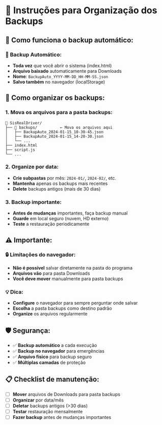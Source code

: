 # 📁 Instruções para Organização dos Backups

## 🎯 **Como funciona o backup automático:**

### 🔄 **Backup Automático:**
- **Toda vez** que você abrir o sistema (index.html)
- **Arquivo baixado** automaticamente para Downloads
- **Nome**: `BackupAuto_YYYY-MM-DD_HH-MM-SS.json`
- **Salvo também** no navegador (localStorage)

## 📂 **Como organizar os backups:**

### 1. **Mova os arquivos para a pasta backups:**
```
📁 SisRealDriver/
├── 📁 backups/          ← Mova os arquivos aqui
│   ├── BackupAuto_2024-01-15_10-30-45.json
│   ├── BackupAuto_2024-01-15_14-20-30.json
│   └── ...
├── index.html
├── script.js
└── ...
```

### 2. **Organize por data:**
- **Crie subpastas** por mês: `2024-01/`, `2024-02/`, etc.
- **Mantenha** apenas os backups mais recentes
- **Delete** backups antigos (mais de 30 dias)

### 3. **Backup importante:**
- **Antes de mudanças** importantes, faça backup manual
- **Guarde** em local seguro (nuvem, HD externo)
- **Teste** a restauração periodicamente

## ⚠️ **Importante:**

### 🔒 **Limitações do navegador:**
- **Não é possível** salvar diretamente na pasta do programa
- **Arquivos vão** para pasta Downloads
- **Você deve mover** manualmente para pasta backups

### 💡 **Dica:**
- **Configure** o navegador para sempre perguntar onde salvar
- **Escolha** a pasta backups como destino padrão
- **Organize** os arquivos regularmente

## 🛡️ **Segurança:**

- ✅ **Backup automático** a cada execução
- ✅ **Backup no navegador** para emergências
- ✅ **Arquivo físico** para backup seguro
- ✅ **Múltiplas camadas** de proteção

## 📋 **Checklist de manutenção:**

- [ ] **Mover** arquivos de Downloads para pasta backups
- [ ] **Organizar** por data/mês
- [ ] **Deletar** backups antigos (>30 dias)
- [ ] **Testar** restauração mensalmente
- [ ] **Fazer backup** antes de mudanças importantes
